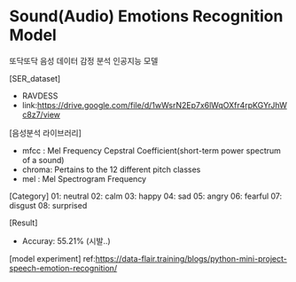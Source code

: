 # Sound(Audio) Emotions Recognition Model

또닥또닥 음성 데이터 감정 분석 인공지능 모델

[SER_dataset]
- RAVDESS
- link:https://drive.google.com/file/d/1wWsrN2Ep7x6lWqOXfr4rpKGYrJhWc8z7/view

[음성분석 라이브러리]
- mfcc : Mel Frequency Cepstral Coefficient(short-term power spectrum of a sound)
- chroma: Pertains to the 12 different pitch classes
- mel : Mel Spectrogram Frequency

[Category]
01: neutral
02: calm
03: happy
04: sad
05: angry
06: fearful
07: disgust
08: surprised

[Result]
- Accuray: 55.21% (시발..)

[model experiment]
ref:https://data-flair.training/blogs/python-mini-project-speech-emotion-recognition/